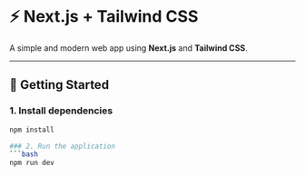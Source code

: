 # ⚡ Next.js + Tailwind CSS

A simple and modern web app using **Next.js** and **Tailwind CSS**.

---

## 🚀 Getting Started

### 1. Install dependencies

```bash
npm install

### 2. Run the application
```bash
npm run dev
